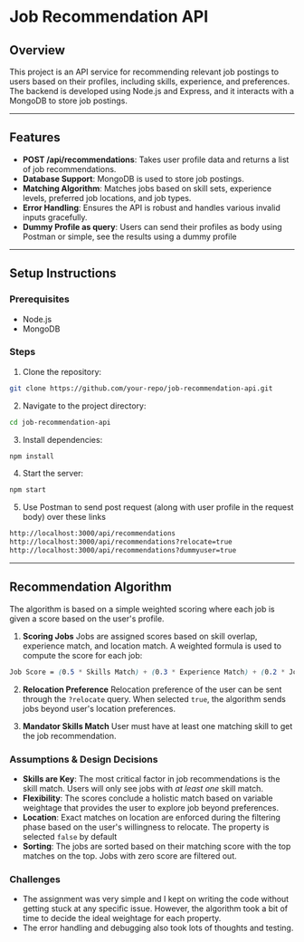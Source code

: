 # Job Recommendation API

## Overview
This project is an API service for recommending relevant job postings to users based on their profiles, including skills, experience, and preferences. The backend is developed using Node.js and Express, and it interacts with a MongoDB to store job postings.

---

## Features
- **POST /api/recommendations**: Takes user profile data and returns a list of job recommendations.
- **Database Support**: MongoDB is used to store job postings. 
- **Matching Algorithm**: Matches jobs based on skill sets, experience levels, preferred job locations, and job types.
- **Error Handling**: Ensures the API is robust and handles various invalid inputs gracefully.
- **Dummy Profile as query**: Users can send their profiles as body using Postman or simple, see the results using a dummy profile 

---

## Setup Instructions

### Prerequisites
- Node.js
- MongoDB

### Steps
1. Clone the repository:
```bash
git clone https://github.com/your-repo/job-recommendation-api.git
```

2. Navigate to the project directory:
```bash
cd job-recommendation-api
```

3. Install dependencies:
```bash
npm install
```

4. Start the server:
```bash
npm start
```

5. Use Postman to send post request (along with user profile in the request body) over these links
```bash
http://localhost:3000/api/recommendations
http://localhost:3000/api/recommendations?relocate=true
http://localhost:3000/api/recommendations?dummyuser=true
```

---

## Recommendation Algorithm
The algorithm is based on a simple weighted scoring where each job is given a score based on the user's profile.

1. **Scoring Jobs** 
Jobs are assigned scores based on skill overlap, experience match, and location match.
A weighted formula is used to compute the score for each job:
```scss
Job Score = (0.5 * Skills Match) + (0.3 * Experience Match) + (0.2 * Job Role Match) + (0.2 * Job Type Match) + (0.3 * Location Match)
```

2. **Relocation Preference**
Relocation preference of the user can be sent through the `?relocate` query. When selected `true`, the algorithm sends jobs beyond user's location preferences.

3. **Mandator Skills Match** 
User must have at least one matching skill to get the job recommendation.


### Assumptions & Design Decisions
- **Skills are Key**: The most critical factor in job recommendations is the skill match. Users will only see jobs with _at least one_ skill match. 
- **Flexibility**: The scores conclude a holistic match based on variable weightage that provides the user to explore job beyond preferences. 
- **Location**: Exact matches on location are enforced during the filtering phase based on the user's willingness to relocate. The property is selected `false` by default
- **Sorting**: The jobs are sorted based on their matching score with the top matches on the top. Jobs with zero score are filtered out.

### Challenges
- The assignment was very simple and I kept on writing the code without getting stuck at any specific issue. However, the algorithm took a bit of time to decide the ideal weightage for each property.
- The error handling and debugging also took lots of thoughts and testing.